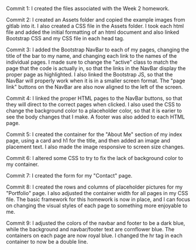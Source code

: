Commit 1:
I created the files associated with the Week 2 homework.

Commit 2: 
I created an Assets folder and copied the example images from gitlab into it. I also created a CSS file in the Assets folder. I took each html file and added the initial formatting of an html document and also linked Bootstrap CSS and my CSS file in each head tag.

Commit 3:
I added the Bootstrap NavBar to each of my pages, changing the title of the bar to my name, and changing each link to the names of the individual pages. I made sure to change the "active" class to match the page that the code is actually in, so that the links in the NavBar display the proper page as highlighted. I also linked the Bootstrap JS, so that the NavBar will properly work when it is in a smaller screen format. The "page link" buttons on the NavBar are also now aligned to the left of the screen.

Commit 4:
I linked the proper HTML pages to the NavBar buttons, so that they will direct to the correct pages when clicked. I also used the CSS to change the background color to a placeholder color, so that it is earier to see the body changes that I make. A footer was also added to each HTML page.

Commit 5:
I created the container for the "About Me" section of my index page, using a card and h1 for the title, and then added an image and placement text. I also made the image responsive to screen size changes.

Commit 6:
I altered some CSS to try to fix the lack of background color to my container.

Commit 7:
I created the form for my "Contact" page.

Commit 8:
I created the rows and columns of placeholder pictures for my "Portfolio" page. I also adjusted the container width for all pages in my CSS file. The basic framework for this homework is now in place, and I can focus on changing the visual styles of each page to something more enjoyable to me.

Commit 9:
I adjusted the colors of the navbar and footer to be a dark blue, while the background and navbar/footer text are cornflower blue. The containers on each page are now royal blue. I changed the hr tag in each container to now be a double line.